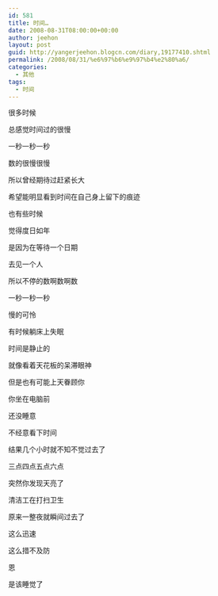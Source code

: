```yaml
---
id: 581
title: 时间…
date: 2008-08-31T08:00:00+00:00
author: jeehon
layout: post
guid: http://yangerjeehon.blogcn.com/diary,19177410.shtml
permalink: /2008/08/31/%e6%97%b6%e9%97%b4%e2%80%a6/
categories:
  - 其他
tags:
  - 时间
---
```

很多时候
  
总感觉时间过的很慢
  
一秒一秒一秒
  
数的很慢很慢
  
所以曾经期待过赶紧长大
  
希望能明显看到时间在自己身上留下的痕迹
  
也有些时候
  
觉得度日如年
  
是因为在等待一个日期
  
去见一个人
  
所以不停的数啊数啊数
  
一秒一秒一秒
  
慢的可怜
  
有时候躺床上失眠
  
时间是静止的
  
就像看着天花板的呆滞眼神
  
但是也有可能上天眷顾你
  
你坐在电脑前
  
还没睡意
  
不经意看下时间
  
结果几个小时就不知不觉过去了
  
三点四点五点六点
  
突然你发现天亮了
  
清洁工在打扫卫生
  
原来一整夜就瞬间过去了
  
这么迅速
  
这么措不及防
  
恩
  
是该睡觉了